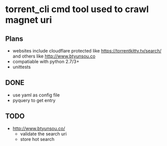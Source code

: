 # torrent_cli cmd tool used to crawl magnet uri
## Plans
- websites include cloudflare protected like https://torrentkitty.tv/search/ and others like http://www.btyunsou.co 
- compatiable with python 2.7/3+
- unittests
## DONE
- use yaml as config file
- pyquery to get entry

## TODO
* http://www.btyunsou.co/
    * validate the search uri
    * store hot search